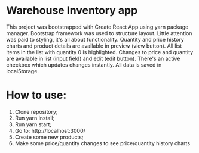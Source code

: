 # Warehouse Inventory app

This project was bootstrapped with Create React App using yarn package manager. 
Bootstrap framework was used to structure layout. Little attention was paid to styling, it's all about functionality.
Quantity and price history charts and product details are available in preview (view button). All list items in the list 
with quantity 0 is highlighted. Changes to price and quantity are available in list (input field) and edit (edit button).
There's an active checkbox which updates changes instantly. All data is saved in localStorage.


# How to use: 
1. Clone repository;
2. Run yarn install;
3. Run yarn start;
4. Go to: http://localhost:3000/
5. Create some new products;
6. Make some price/quantity changes to see price/quantity history charts
